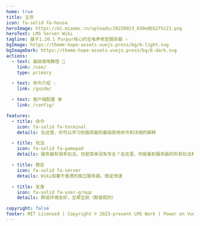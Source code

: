 ```yaml
---
home: true
title: 主页
icon: fa-solid fa-house
heroImage: https://m1.miaomc.cn/uploads/20230923_650e8b5275c21.png
heroText: LMS Server Wiki
tagline: 基于1.20.1 Purpur核心的生电养老型服务器 ✨
bgImage: https://theme-hope-assets.vuejs.press/bg/6-light.svg
bgImageDark: https://theme-hope-assets.vuejs.press/bg/6-dark.svg
actions:
  - text: 基础使用教程 🧭
    link: /use/
    type: primary

  - text: 命令介绍 💡
    link: /guide/

  - text: 客户端配置 🛠
    link: /config/

features:
  - title: 命令
    icon: fa-solid fa-terminal
    details: 在这里，你可以学习到服务器的基础使用命令和详细的解释

  - title: 玩法
    icon: fa-solid fa-gamepad
    details: 服务器有很多玩法，但是菜单没有写全？在这里，你能看到服务器的所有玩法和教程

  - title: 稳定
    icon: fa-solid fa-server
    details: Wiki部署于香港的独立服务器，稳定快速

  - title: 友善
    icon: fa-solid fa-user-group
    details: 群组环境友好，互帮互助（都是假的）

copyright: false
footer: MIT Licensed | Copyright © 2023-present LMS Work | Power on Vuepress-theme-hope
---
```


<!-- markdownlint-disable -->
